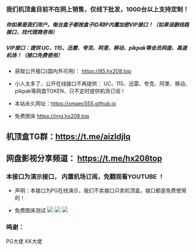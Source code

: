###  我们机顶盒目前不在网上销售，仅线下批发，1000台以上支持定制！

##### 你如果是我们用户，每台盒子都按盒子ID和IP内置加密VIP接口！（如果误删线路接口，找代理商咨询）
##### VIP接口：提供 UC、115、迅雷、夸克、阿里、移动、pikpak等会员网盘、高速机场！（接口免费使用）

- 获取公开接口(国内外可用)：  https://85.hx208.top   

-  小人太多了，公开在线接口不再提供： UC、115、迅雷、夸克、阿里、移动、pikpak等网盘TOKEN、只不定时提供机场订阅！
  
- 本站永久网址：https://xmaec555.github.io
  
- 免费图床  https://img.hx208.top

## 机顶盒TG群：https://t.me/aizldjlq 
## 网盘影视分享频道： https://t.me/hx208top

### 本接口为演示接口， 内置机场订阅，免翻观看YOUTUBE  ！
 
 - 声明：本接口为PG在线演示，我们不卖接口只卖机顶盒，接口都是免费使用的！
   
 - 免费图床测试
   <img src="https://img.hx208.top/file/6916ccfaf2eff5d082623.png" />
   <img src="https://img.hx208.top/file/c5807119559a30f5abef1.jpg" />
   <img src="https://img.hx208.top/file/ebefe68fcb096e053d119.png" />
### 鸣谢：
PG大佬  KK大佬
